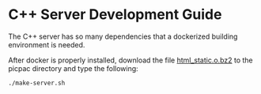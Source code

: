 C++ Server Development Guide
============================

The C++ server has so many dependencies that
a dockerized building environment is needed.

After docker is properly installed, download
the file [html_static.o.bz2](http://aaalgo.com/picpac/server/html_static.o.bz2)
to the picpac directory and type the following:

```
./make-server.sh
```



